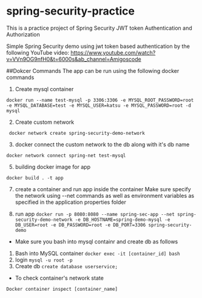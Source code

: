# spring-security-practice
This is a practice project of Spring Security JWT token Authentication and Authorization

Simple Spring Security demo using jwt token based authentication by the following YouTube video:
https://www.youtube.com/watch?v=VVn9OG9nfH0&t=6000s&ab_channel=Amigoscode

##Dokcer Commands
The app can be run using the following docker commands

1. Create mysql container

`docker run --name test-mysql -p 3306:3306 -e MYSQL_ROOT_PASSWORD=root -e MYSQL_DATABASE=test -e MYSQL_USER=katsu -e MYSQL_PASSWORD=root -d mysql`

2. Create custom network

` docker network create spring-security-demo-network`

3. docker connect the custom network to the db along with it's db name

`docker network connect spring-net test-mysql`

5. building docker image for app

`docker build . -t app`

7. create a container and run app inside the container
Make sure specify the network using --net commands as well as environment variables as specified in the application properties folder

8. run app 
`docker run -p 8080:8080 --name spring-sec-app --net spring-security-demo-network -e DB_HOSTNAME=spring-demo-mysql -e DB_USER=root -e DB_PASSWORD=root -e DB_PORT=3306 spring-security-demo`


* Make sure you bash into mysql containr and create db as follows
1. Bash into MySQL container 
`docker exec -it [container_id] bash`
3. login
`mysql -u root -p`
4. Create db
`create database userservice;`

* To check container's network state

`Docker container inspect [container_name]`



